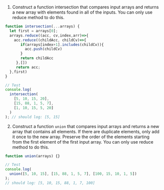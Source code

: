 1. Construct a function intersection that compares input arrays and returns a new array with elements found in all of the inputs. You can only use reduce method to do this.

```js
function intersection(...arrays) {
  let first = arrays[0];
  arrays.reduce((acc, cv,index,arr)=>{
    acc.reduce((childAcc, childCv)=>{
       if(arrays[index+1].includes(childCv)){
         acc.push(childCv)
       }
       return childAcc
     },[])
     return acc;
  },first)
}

// Test
console.log(
  intersection(
    [5, 10, 15, 20],
    [15, 88, 1, 5, 7],
    [1, 10, 15, 5, 20]
  )
); // should log: [5, 15]
```

2. Construct a function `union` that compares input arrays and returns a new array that contains all elements. If there are duplicate elements, only add it once to the new array. Preserve the order of the elements starting from the first element of the first input array. You can only use reduce method to do this.

```js
function union(arrays) {}

// Test
console.log(
  union([5, 10, 15], [15, 88, 1, 5, 7], [100, 15, 10, 1, 5])
);
// should log: [5, 10, 15, 88, 1, 7, 100]
```
